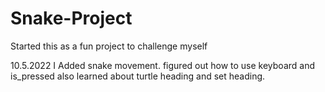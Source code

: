 # Snake-Project

Started this as a fun project to challenge myself

10.5.2022 I Added snake movement. figured out how to use keyboard and is_pressed also learned about turtle heading and set heading.
